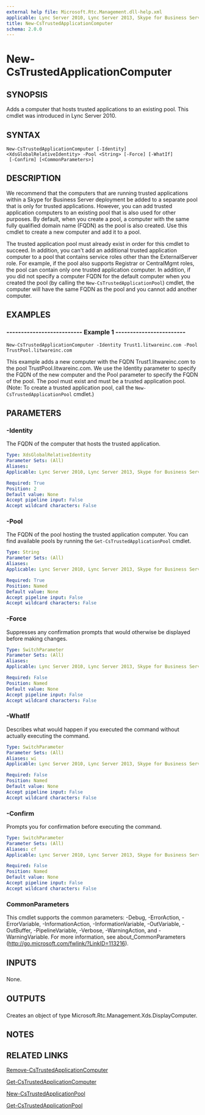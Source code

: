 ```yaml
---
external help file: Microsoft.Rtc.Management.dll-help.xml
applicable: Lync Server 2010, Lync Server 2013, Skype for Business Server 2015, Skype for Business Server 2019
title: New-CsTrustedApplicationComputer
schema: 2.0.0
---
```


# New-CsTrustedApplicationComputer

## SYNOPSIS
Adds a computer that hosts trusted applications to an existing pool.
This cmdlet was introduced in Lync Server 2010.


## SYNTAX

```
New-CsTrustedApplicationComputer [-Identity] <XdsGlobalRelativeIdentity> -Pool <String> [-Force] [-WhatIf]
 [-Confirm] [<CommonParameters>]
```

## DESCRIPTION
We recommend that the computers that are running trusted applications within a Skype for Business Server deployment be added to a separate pool that is only for trusted applications.
However, you can add trusted application computers to an existing pool that is also used for other purposes.
By default, when you create a pool, a computer with the same fully qualified domain name (FQDN) as the pool is also created.
Use this cmdlet to create a new computer and add it to a pool.

The trusted application pool must already exist in order for this cmdlet to succeed.
In addition, you can't add an additional trusted application computer to a pool that contains service roles other than the ExternalServer role.
For example, if the pool also supports Registrar or CentralMgmt roles, the pool can contain only one trusted application computer.
In addition, if you did not specify a computer FQDN for the default computer when you created the pool (by calling the `New-CsTrustedApplicationPool`) cmdlet, the computer will have the same FQDN as the pool and you cannot add another computer.


## EXAMPLES

### -------------------------- Example 1 ------------------------
```
New-CsTrustedApplicationComputer -Identity Trust1.litwareinc.com -Pool TrustPool.litwareinc.com
```

This example adds a new computer with the FQDN Trust1.litwareinc.com to the pool TrustPool.litwareinc.com.
We use the Identity parameter to specify the FQDN of the new computer and the Pool parameter to specify the FQDN of the pool.
The pool must exist and must be a trusted application pool.
(Note: To create a trusted application pool, call the `New-CsTrustedApplicationPool` cmdlet.)


## PARAMETERS

### -Identity
The FQDN of the computer that hosts the trusted application.

```yaml
Type: XdsGlobalRelativeIdentity
Parameter Sets: (All)
Aliases: 
Applicable: Lync Server 2010, Lync Server 2013, Skype for Business Server 2015, Skype for Business Server 2019

Required: True
Position: 2
Default value: None
Accept pipeline input: False
Accept wildcard characters: False
```

### -Pool
The FQDN of the pool hosting the trusted application computer.
You can find available pools by running the `Get-CsTrustedApplicationPool` cmdlet.

```yaml
Type: String
Parameter Sets: (All)
Aliases: 
Applicable: Lync Server 2010, Lync Server 2013, Skype for Business Server 2015, Skype for Business Server 2019

Required: True
Position: Named
Default value: None
Accept pipeline input: False
Accept wildcard characters: False
```

### -Force
Suppresses any confirmation prompts that would otherwise be displayed before making changes.

```yaml
Type: SwitchParameter
Parameter Sets: (All)
Aliases: 
Applicable: Lync Server 2010, Lync Server 2013, Skype for Business Server 2015, Skype for Business Server 2019

Required: False
Position: Named
Default value: None
Accept pipeline input: False
Accept wildcard characters: False
```

### -WhatIf
Describes what would happen if you executed the command without actually executing the command.

```yaml
Type: SwitchParameter
Parameter Sets: (All)
Aliases: wi
Applicable: Lync Server 2010, Lync Server 2013, Skype for Business Server 2015, Skype for Business Server 2019

Required: False
Position: Named
Default value: None
Accept pipeline input: False
Accept wildcard characters: False
```

### -Confirm
Prompts you for confirmation before executing the command.

```yaml
Type: SwitchParameter
Parameter Sets: (All)
Aliases: cf
Applicable: Lync Server 2010, Lync Server 2013, Skype for Business Server 2015, Skype for Business Server 2019

Required: False
Position: Named
Default value: None
Accept pipeline input: False
Accept wildcard characters: False
```

### CommonParameters
This cmdlet supports the common parameters: -Debug, -ErrorAction, -ErrorVariable, -InformationAction, -InformationVariable, -OutVariable, -OutBuffer, -PipelineVariable, -Verbose, -WarningAction, and -WarningVariable. For more information, see about_CommonParameters (http://go.microsoft.com/fwlink/?LinkID=113216).

## INPUTS

###  
None.

## OUTPUTS

###  
Creates an object of type Microsoft.Rtc.Management.Xds.DisplayComputer.

## NOTES

## RELATED LINKS

[Remove-CsTrustedApplicationComputer](Remove-CsTrustedApplicationComputer.md)

[Get-CsTrustedApplicationComputer](Get-CsTrustedApplicationComputer.md)

[New-CsTrustedApplicationPool](New-CsTrustedApplicationPool.md)

[Get-CsTrustedApplicationPool](Get-CsTrustedApplicationPool.md)

